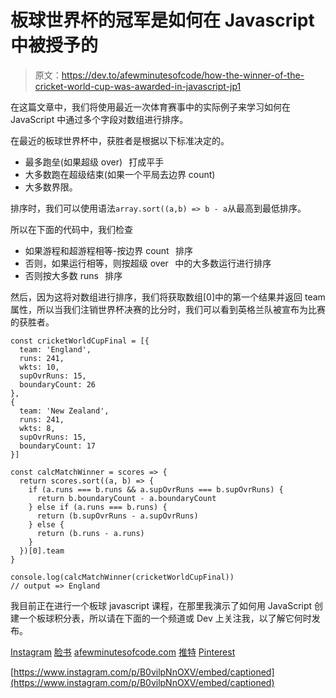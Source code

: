 # 板球世界杯的冠军是如何在 Javascript 中被授予的

> 原文：<https://dev.to/afewminutesofcode/how-the-winner-of-the-cricket-world-cup-was-awarded-in-javascript-jp1>

在这篇文章中，我们将使用最近一次体育赛事中的实际例子来学习如何在 JavaScript 中通过多个字段对数组进行排序。

在最近的板球世界杯中，获胜者是根据以下标准决定的。⠀

*   最多跑垒(如果超级 over)⠀打成平手
*   大多数跑在超级结束(如果一个平局去边界 count)⠀
*   大多数界限。⠀

排序时，我们可以使用语法`array.sort((a,b) => b - a`从最高到最低排序。⠀

所以在下面的代码中，我们检查⠀

*   如果游程和超游程相等-按边界 count⠀排序
*   否则，如果运行相等，则按超级 over⠀中的大多数运行进行排序
*   否则按大多数 runs⠀排序

然后，因为这将对数组进行排序，我们将获取数组[0]中的第一个结果并返回 team 属性，所以当我们注销世界杯决赛的比分时，我们可以看到英格兰队被宣布为比赛的获胜者。⠀

```
const cricketWorldCupFinal = [{
  team: 'England',
  runs: 241,
  wkts: 10,
  supOvrRuns: 15,
  boundaryCount: 26
},
{
  team: 'New Zealand',
  runs: 241,
  wkts: 8,
  supOvrRuns: 15,
  boundaryCount: 17
}]

const calcMatchWinner = scores => {
  return scores.sort((a, b) => {
    if (a.runs === b.runs && a.supOvrRuns === b.supOvrRuns) {
      return b.boundaryCount - a.boundaryCount
    } else if (a.runs === b.runs) {
      return (b.supOvrRuns - a.supOvrRuns)
    } else {
      return (b.runs - a.runs)
    }
  })[0].team
}

console.log(calcMatchWinner(cricketWorldCupFinal))
// output => England 
```

我目前正在进行一个板球 javascript 课程，在那里我演示了如何用 JavaScript 创建一个板球积分表，所以请在下面的一个频道或 Dev 上关注我，以了解它何时发布。⠀

[Instagram](https://instagram.com/afewminutesofcode)
[脸书](https://facebook.com/afewminutesofcode)
[afewminutesofcode.com](https://afewminutesofcode.com/?utm_source=devto&utm_medium=website&utm_campaign=blogpost)
[推特](http://twitter.com/afewminsofcode)
[Pinterest](https://www.pinterest.com.au/afewminutesofcode)

[https://www.instagram.com/p/B0vilpNnOXV/embed/captioned](https://www.instagram.com/p/B0vilpNnOXV/embed/captioned)